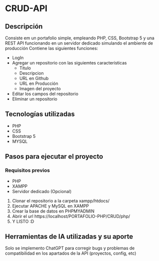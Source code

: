 # CRUD-API

## Descripción

Consiste em un portafolio simple, empleando PHP, CSS, Bootstrap 5 y una REST API funcionando en un servidor dedicado simulando el ambiente de producción
Contiene las siguientes funciones:
- LogIn
- Agregar un repositorio con las siguiemtes características
  - Titulo
  - Descripcion
  - URL en Github
  - URL en Producción
  - Imagen del proyecto
- Editar los campos del repositorio
- Eliminar un repositorio
  
## Tecnologías utilizadas

- PHP
- CSS
- Bootstrap 5
- MYSQL
  
## Pasos para ejecutar el proyecto
### Requisitos previos
  - PHP
  - XAMPP
  - Servidor dedicado (Opcional)

1. Clonar el repositorio a la carpeta xampp/htdocs/
2. Ejecutar APACHE y MySQL en XAMPP
3. Crear la base de datos en PHPMYADMIN
4. Abrir el url https://localhost/PORTAFOLIO-PHP/CRUD/php/
5. Y LISTO :D

 
## Herramientas de IA utilizadas y su aporte
Solo se implemento ChatGPT para corregir bugs y problemas de compatibilidad en los apartados de la API (proyectos, config, etc)

